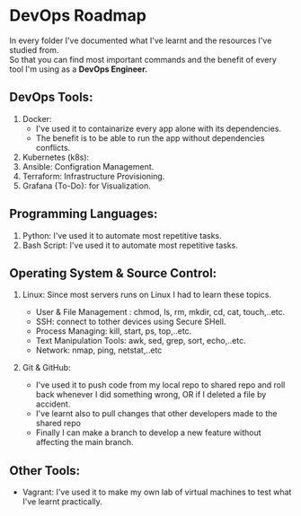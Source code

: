 # DevOps Roadmap



In every folder I've documented what I've learnt and the resources I've studied from.<br>
So that you can find most important commands and the benefit of every tool I'm using as a **DevOps Engineer.**

## DevOps Tools:
1. Docker: 
    - I've used it to containarize every app alone with its dependencies.
    - The benefit is to be able to run the app without dependencies conflicts.
2. Kubernetes (k8s): 
3. Ansible: Configration Management.
4. Terraform: Infrastructure Provisioning.
5. Grafana {To-Do}: for Visualization.

## Programming Languages:
1. Python: I've used it to automate most repetitive tasks.
2. Bash Script: I've used it to automate most repetitive tasks.

## Operating System & Source Control:
1. Linux: Since most servers runs on Linux I had to learn these topics.
    - User & File Management : chmod, ls, rm, mkdir, cd, cat, touch,..etc.
    - SSH: connect to tother devices using Secure SHell.
    - Process Managing: kill, start, ps, top,..etc.
    - Text Manipulation Tools: awk, sed, grep, sort, echo,..etc.
    - Network: nmap, ping, netstat,..etc

2. Git & GitHub:
    - I've used it to push code from my local repo to shared repo and roll back whenever I did something wrong, OR if I deleted a file by accident.
    - I've learnt also to pull changes that other developers made to the shared repo
    - Finally I can make a branch to develop a new feature without affecting the main branch.

## Other Tools:
* Vagrant: I've used it to make my own lab of virtual machines to test what I've learnt practically.

